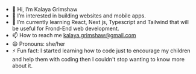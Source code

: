 - 👋 Hi, I’m Kalaya Grimshaw
- 👀 I’m interested in building websites and mobile apps.
- 🌱 I’m currently learning React, Next js, Typescript and Tailwind that will be useful for Frond-End web development.
- 📫 How to reach me kalaya.grimshaw@gmail.com
- 😄 Pronouns: she/her
- ⚡ Fun fact: I started learning how to code just to encourage my children and help them with coding then I couldn't stop wanting to know more about it. 

<!---
KGrim23/KGrim23 is a ✨ special ✨ repository because its `README.md` (this file) appears on your GitHub profile.
You can click the Preview link to take a look at your changes.
--->
